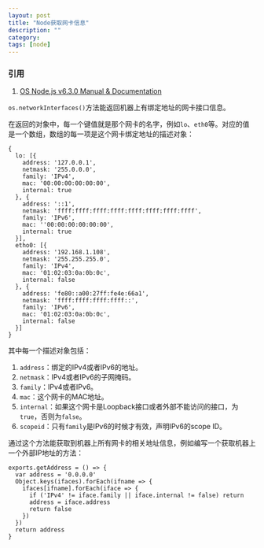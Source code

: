 ```yaml
---
layout: post
title: "Node获取网卡信息"
description: ""
category: 
tags: [node]
---
```


### 引用

1. [OS Node.js v6.3.0 Manual & Documentation](https://nodejs.org/api/os.html#os_os_networkinterfaces)

`os.networkInterfaces()`方法能返回机器上有绑定地址的网卡接口信息。

在返回的对象中，每一个键值就是那个网卡的名字，例如`lo`、`eth0`等。对应的值是一个数组，数组的每一项是这个网卡绑定地址的描述对象：

    {
      lo: [{
        address: '127.0.0.1',
        netmask: '255.0.0.0',
        family: 'IPv4',
        mac: '00:00:00:00:00:00',
        internal: true
      }, {
        address: '::1',
        netmask: 'ffff:ffff:ffff:ffff:ffff:ffff:ffff:ffff',
        family: 'IPv6',
        mac: ''00:00:00:00:00:00',
        internal: true
      }],
      etho0: [{
        address: '192.168.1.108',
        netmask: '255.255.255.0',
        family: 'IPv4',
        mac: '01:02:03:0a:0b:0c',
        internal: false
      }, {
        address: 'fe80::a00:27ff:fe4e:66a1',
        netmask: 'ffff:ffff:ffff:ffff::',
        family: 'IPv6',
        mac: '01:02:03:0a:0b:0c',
        internal: false
      }]
    }

其中每一个描述对象包括：

1. `address`：绑定的IPv4或者IPv6的地址。
2. `netmask`：IPv4或者IPv6的子网掩码。
3. `family`：IPv4或者IPv6。
4. `mac`：这个网卡的MAC地址。
5. `internal`：如果这个网卡是Loopback接口或者外部不能访问的接口，为`true`，否则为`false`。
6. `scopeid`：只有`family`是IPv6的时候才有效，声明IPv6的scope ID。

通过这个方法能获取到机器上所有网卡的相关地址信息，例如编写一个获取机器上一个外部IP地址的方法：

    exports.getAddress = () => {
      var address = '0.0.0.0'
      Object.keys(ifaces).forEach(ifname => {
        ifaces[ifname].forEach(iface => {
          if ('IPv4' != iface.family || iface.internal != false) return
          address = iface.address
          return false
        })
      })
      return address
    }
